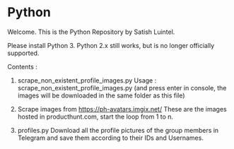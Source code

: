 # Python
Welcome.
This is the Python Repository by Satish Luintel.

Please install Python 3. Python 2.x still works, but is no longer officially supported.

Contents : 

1. scrape_non_existent_profile_images.py 
Usage : scrape_non_existent_profile_images.py (and press enter in console, the images will be downloaded in the same folder as this file) 

2. Scrape images from https://ph-avatars.imgix.net/
These are the images hosted in producthunt.com, start the loop from 1 to n.

3. profiles.py
Download all the profile pictures of the group members in Telegram and save them according to their IDs and Usernames. 

